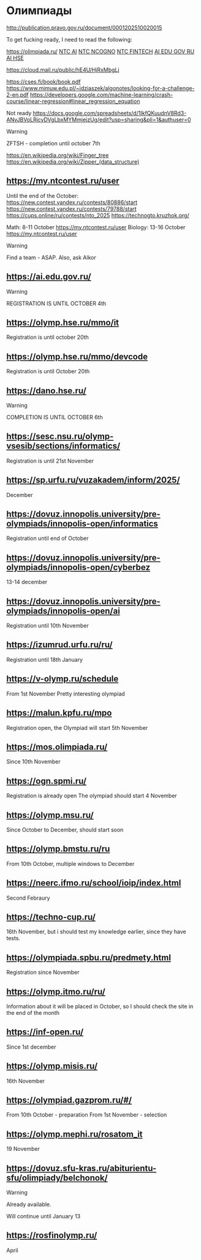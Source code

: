 # Олимпиады

<http://publication.pravo.gov.ru/document/0001202510020015>

To get fucking ready, I need to read the following:

<https://olimpiada.ru/>
[NTC AI](https://nto-forever.notion.site/26befdeb309b8013871fe0c9c421a36e?source=copy_link)
[NTC NCOGNO](https://nto-forever.notion.site/26aefdeb309b800aaf8bc5cb786dd51f)
[NTC FINTECH](https://nto-forever.notion.site/26cefdeb309b808c9f29cb91211b2c49)
[AI EDU GOV RU](https://ai.edu.gov.ru/materials)
[AI HSE](https://olymp.hse.ru/mmo/materials-it)

https://cloud.mail.ru/public/hE4U/HjRxMbgLj

<https://cses.fi/book/book.pdf>
<https://www.mimuw.edu.pl/~idziaszek/algonotes/looking-for-a-challenge-2-en.pdf>
<https://developers.google.com/machine-learning/crash-course/linear-regression#linear_regression_equation>

Not ready <https://docs.google.com/spreadsheets/d/1IkfQKuudnV8Rd3-ANvJBVoLRjcyDVgLbxMYMmjejzUg/edit?usp=sharing&pli=1&authuser=0>

> [!WARNING]
> ZFTSH - completion until october 7th

<https://en.wikipedia.org/wiki/Finger_tree>
<https://en.wikipedia.org/wiki/Zipper_(data_structure)>

## <https://my.ntcontest.ru/user>

Until the end of the October:
<https://new.contest.yandex.ru/contests/80886/start>
<https://new.contest.yandex.ru/contests/79788/start>
<https://cups.online/ru/contests/nto_2025>
<https://technogto.kruzhok.org/>

Math: 8-11 October <https://my.ntcontest.ru/user>
Biology: 13-16 October <https://my.ntcontest.ru/user>

> [!WARNING]
> Find a team - ASAP. Also, ask Alkor

## <https://ai.edu.gov.ru/>

> [!WARNING]
> REGISTRATION IS UNTIL OCTOBER 4th

## <https://olymp.hse.ru/mmo/it>

Registration is until october 20th

## <https://olymp.hse.ru/mmo/devcode>

Registration is until October 20th

## <https://dano.hse.ru/>

> [!WARNING]
> COMPLETION IS UNTIL OCTOBER 6th

## <https://sesc.nsu.ru/olymp-vsesib/sections/informatics/>

Registration is until 21st November

## <https://sp.urfu.ru/vuzakadem/inform/2025/>

December

## <https://dovuz.innopolis.university/pre-olympiads/innopolis-open/informatics>

Registration until end of October

## <https://dovuz.innopolis.university/pre-olympiads/innopolis-open/cyberbez>

13-14 december

## <https://dovuz.innopolis.university/pre-olympiads/innopolis-open/ai>

Registration until 10th November

## <https://izumrud.urfu.ru/ru/>

Registration until 18th January

## <https://v-olymp.ru/schedule>

From 1st November
Pretty interesting olympiad

## <https://malun.kpfu.ru/mpo>

Registration open, the Olympiad will start 5th November

## <https://mos.olimpiada.ru/>

Since 10th November

## <https://ogn.spmi.ru/>

Registration is already open
The olympiad should start 4 November

## <https://olymp.msu.ru/>

Since October to December, should start soon

## <https://olymp.bmstu.ru/ru>

From 10th October, multiple windows to December

## <https://neerc.ifmo.ru/school/ioip/index.html>

Second Febraury

## <https://techno-cup.ru/>

16th November, but i should test my knowledge earlier, since they have tests.

## <https://olympiada.spbu.ru/predmety.html>

Registration since November

## <https://olymp.itmo.ru/ru/>

Information about it will be placed in October, so I should check the site
in the end of the month

## <https://inf-open.ru/>

Since 1st december

## <https://olymp.misis.ru/>

16th November

## <https://olympiad.gazprom.ru/#/>

From 10th October - preparation
From 1st November - selection

## <https://olymp.mephi.ru/rosatom_it>

19 November

## <https://dovuz.sfu-kras.ru/abiturientu-sfu/olimpiady/belchonok/>

> [!WARNING]
> Already available.

Will continue until January 13

## <https://rosfinolymp.ru/>

April
